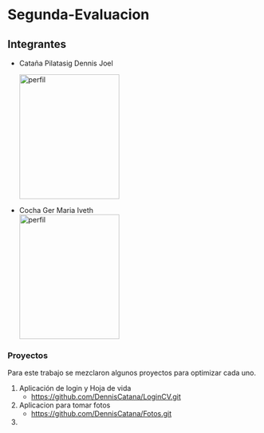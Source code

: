 # Segunda-Evaluacion
## Integrantes
* Cataña Pilatasig Dennis Joel
  <br>

  <img src="https://github.com/DennisCatana/Segunda-Evaluacion/assets/117744033/8e26c4fb-151f-448e-9a9d-c8d8e5569fed" alt="perfil" width="200" height="250">
  <br>
* Cocha Ger Maria Iveth
  <br>
  <img src="https://github.com/DennisCatana/Segunda-Evaluacion/assets/117744033/4b76924d-4055-41b1-8f8d-452043809330" alt="perfil" width="200" height="250">
  <br>

### Proyectos
  Para este trabajo se mezclaron algunos proyectos para optimizar cada uno. <br>
1. Aplicación de login y Hoja de vida
   - https://github.com/DennisCatana/LoginCV.git <br>
2. Aplicacion para tomar fotos
   - https://github.com/DennisCatana/Fotos.git <br>
3. 
   
